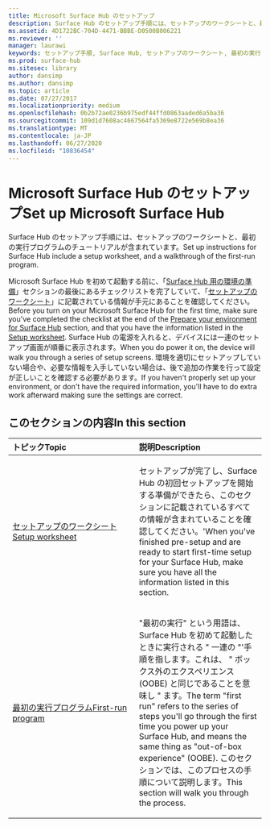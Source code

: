 ```yaml
---
title: Microsoft Surface Hub のセットアップ
description: Surface Hub のセットアップ手順には、セットアップのワークシートと、最初の実行プログラムのチュートリアルが含まれています。
ms.assetid: 4D1722BC-704D-4471-BBBE-D0500B006221
ms.reviewer: ''
manager: laurawi
keywords: セットアップ手順, Surface Hub, セットアップのワークシート, 最初の実行プログラム, set up instructions, Surface Hub, setup worksheet, first-run program
ms.prod: surface-hub
ms.sitesec: library
author: dansimp
ms.author: dansimp
ms.topic: article
ms.date: 07/27/2017
ms.localizationpriority: medium
ms.openlocfilehash: 0b2b72ae0236b975edf44ffd0863aaded6a5ba36
ms.sourcegitcommit: 109d1d7608ac4667564fa5369e8722e569b8ea36
ms.translationtype: MT
ms.contentlocale: ja-JP
ms.lasthandoff: 06/27/2020
ms.locfileid: "10836454"
---
```

# <span data-ttu-id="6b557-104">Microsoft Surface Hub のセットアップ</span><span class="sxs-lookup"><span data-stu-id="6b557-104">Set up Microsoft Surface Hub</span></span>


<span data-ttu-id="6b557-105">Surface Hub のセットアップ手順には、セットアップのワークシートと、最初の実行プログラムのチュートリアルが含まれています。</span><span class="sxs-lookup"><span data-stu-id="6b557-105">Set up instructions for Surface Hub include a setup worksheet, and a walkthrough of the first-run program.</span></span>

<span data-ttu-id="6b557-106">Microsoft Surface Hub を初めて起動する前に、「[Surface Hub 用の環境の準備](prepare-your-environment-for-surface-hub.md)」セクションの最後にあるチェックリストを完了していて、「[セットアップのワークシート](setup-worksheet-surface-hub.md)」に記載されている情報が手元にあることを確認してください。</span><span class="sxs-lookup"><span data-stu-id="6b557-106">Before you turn on your Microsoft Surface Hub for the first time, make sure you've completed the checklist at the end of the [Prepare your environment for Surface Hub](prepare-your-environment-for-surface-hub.md) section, and that you have the information listed in the [Setup worksheet](setup-worksheet-surface-hub.md).</span></span> <span data-ttu-id="6b557-107">Surface Hub の電源を入れると、デバイスには一連のセットアップ画面が順番に表示されます。</span><span class="sxs-lookup"><span data-stu-id="6b557-107">When you do power it on, the device will walk you through a series of setup screens.</span></span> <span data-ttu-id="6b557-108">環境を適切にセットアップしていない場合や、必要な情報を入手していない場合は、後で追加の作業を行って設定が正しいことを確認する必要があります。</span><span class="sxs-lookup"><span data-stu-id="6b557-108">If you haven't properly set up your environment, or don't have the required information, you'll have to do extra work afterward making sure the settings are correct.</span></span>

## <span data-ttu-id="6b557-109">このセクションの内容</span><span class="sxs-lookup"><span data-stu-id="6b557-109">In this section</span></span>


<table>
<colgroup>
<col width="50%" />
<col width="50%" />
</colgroup>
<thead>
<tr class="header">
<th align="left"><span data-ttu-id="6b557-110">トピック</span><span class="sxs-lookup"><span data-stu-id="6b557-110">Topic</span></span></th>
<th align="left"><span data-ttu-id="6b557-111">説明</span><span class="sxs-lookup"><span data-stu-id="6b557-111">Description</span></span></th>
</tr>
</thead>
<tbody>
<tr class="odd">
<td align="left"><p><a href="setup-worksheet-surface-hub.md" data-raw-source="[Setup worksheet](setup-worksheet-surface-hub.md)"><span data-ttu-id="6b557-112">セットアップのワークシート</span><span class="sxs-lookup"><span data-stu-id="6b557-112">Setup worksheet</span></span></a></p></td>
<td align="left"><p><span data-ttu-id="6b557-113">セットアップが完了し、Surface Hub の初回セットアップを開始する準備ができたら、このセクションに記載されているすべての情報が含まれていることを確認してください。&#39;</span><span class="sxs-lookup"><span data-stu-id="6b557-113">When you&#39;ve finished pre-setup and are ready to start first-time setup for your Surface Hub, make sure you have all the information listed in this section.</span></span></p></td>
</tr>
<tr class="even">
<td align="left"><p><a href="first-run-program-surface-hub.md" data-raw-source="[First-run program](first-run-program-surface-hub.md)"><span data-ttu-id="6b557-114">最初の実行プログラム</span><span class="sxs-lookup"><span data-stu-id="6b557-114">First-run program</span></span></a></p></td>
<td align="left"><p><span data-ttu-id="6b557-115">"最初の実行" という用語は、Surface Hub を初めて起動したときに実行される &quot; 一連の &quot;&#39;手順を指します。これは、 &quot; ボックス外のエクスペリエンス (OOBE) と同じであることを意味し &quot; ます。</span><span class="sxs-lookup"><span data-stu-id="6b557-115">The term &quot;first run&quot; refers to the series of steps you&#39;ll go through the first time you power up your Surface Hub, and means the same thing as &quot;out-of-box experience&quot; (OOBE).</span></span> <span data-ttu-id="6b557-116">このセクションでは、このプロセスの手順について説明します。</span><span class="sxs-lookup"><span data-stu-id="6b557-116">This section will walk you through the process.</span></span></p></td>
</tr>
</tbody>
</table>

 

 

 





